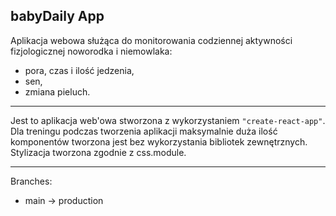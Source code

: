 ## babyDaily App

Aplikacja webowa służąca do monitorowania codziennej aktywności fizjologicznej noworodka i niemowlaka:
* pora, czas i ilość jedzenia,
* sen,
* zmiana pieluch.
_____
Jest to aplikacja web'owa stworzona z wykorzystaniem `"create-react-app"`.
Dla treningu podczas tworzenia aplikacji maksymalnie duża ilość komponentów tworzona jest bez wykorzystania bibliotek zewnętrznych. Stylizacja tworzona zgodnie z css.module.
____
Branches:
* main -> production
